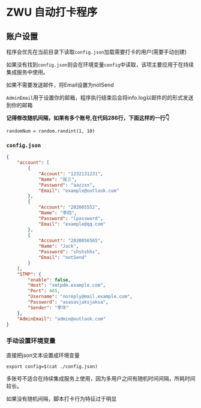 # ZWU 自动打卡程序



## 账户设置

程序会优先在当前目录下读取`config.json`加载需要打卡的用户(需要手动创建)

如果没有找到`config.json`则会在环境变量`config`中读取，该项主要应用于在持续集成服务中使用。

如果不需要发送邮件，将Email设置为notSend

`AdminEmail`用于设置你的邮箱，程序执行结束后会将info.log以邮件的的形式发送到你的邮箱

**记得修改随机间隔，如果有多个账号,在代码286行，下面这样的一行👇**

`randomNum = random.randint(1, 10)`

### `config.json`

```json
{
    "account": [
        {
            "Account": "1232131231",
            "Name": "张三",
            "Password": "aazzxx",
            "Email": "example@outlook.com"
        },
        {
            "Account": "202005552",
            "Name": "李四",
            "Password": "lpassword",
            "Email": "example@qq.com"
        },
        {
            "Account": "2020056565",
            "Name": "Jack",
            "Password": "shshshhs",
            "Email": "notSend"
        }
    ],
    "STMP": {
        "enable": false,
        "Host": "smtpdm.example.com",
        "Port": 465,
        "Username": "noreply@mail.example.com",
        "Password": "asasasjaksjaksa",
        "Sender": "李华"
    },
    "AdminEmail": "admin@outlook.com"
}

```

### 手动设置环境变量

直接把json文本设置成环境变量

```shell
export config=$(cat ./config.json)
```

多账号不适合在持续集成服务上使用，因为多用户之间有随机时间间隔，所耗时间较长。

如果没有随机间隔，脚本打卡行为特征过于明显
